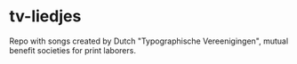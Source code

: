 # tv-liedjes

Repo with songs created by Dutch "Typographische Vereenigingen", mutual benefit societies for print laborers.
